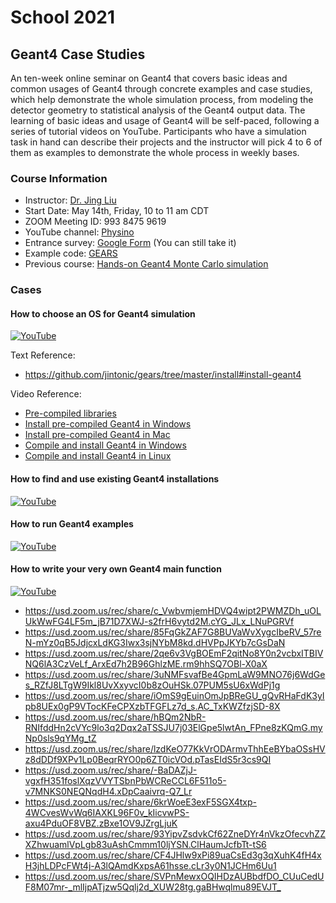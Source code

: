 # School 2021

## Geant4 Case Studies

An ten-week online seminar on Geant4 that covers basic ideas and common usages of Geant4 through concrete examples and case studies, which help demonstrate the whole simulation process, from modeling the detector geometry to statistical analysis of the Geant4 output data. The learning of basic ideas and usage of Geant4 will be self-paced, following a series of tutorial videos on YouTube. Participants who have a simulation task in hand can describe their projects and the instructor will pick 4 to 6 of them as examples to demonstrate the whole process in weekly bases.

### Course Information
- Instructor: [Dr. Jing Liu](https://www.usd.edu/faculty-and-staff/Jing-Liu)
- Start Date: May 14th, Friday, 10 to 11 am CDT
- ZOOM Meeting ID: 993 8475 9619
- YouTube channel: [Physino](https://www.youtube.com/channel/UCQd4wp1ehUPXVHLjqYAMR3g)
- Entrance survey: [Google Form](https://forms.gle/tzkDMZCgaxY3TB5i9) (You can still take it)
- Example code: [GEARS](http://physino.xyz/gears)
- Previous course: [Hands-on Geant4 Monte Carlo simulation](http://pire.gemadarc.org/education/school21/#geant4)

### Cases

#### How to choose an OS for Geant4 simulation

[![YouTube](https://img.shields.io/badge/YouTube-video-ff69b4?style=flat)](https://www.youtube.com/watch?v=_g3nvEbhOx8)

Text Reference:
- <https://github.com/jintonic/gears/tree/master/install#install-geant4>

Video Reference:
- [Pre-compiled libraries](https://www.youtube.com/watch?v=fu3NLgb0fwI)
- [Install pre-compiled Geant4 in Windows](https://www.youtube.com/watch?v=LkbzMiOixug)
- [Install pre-compiled Geant4 in Mac](https://www.youtube.com/watch?v=uSp32UxGxBE)
- [Compile and install Geant4 in Windows](https://www.youtube.com/watch?v=GykiM1lPON4)
- [Compile and install Geant4 in Linux](https://youtu.be/HLUtzZO7cmk)

#### How to find and use existing Geant4 installations
[![YouTube](https://img.shields.io/badge/YouTube-video-ff69b4?style=flat)](https://youtu.be/8bcQ-yQepUMn)

#### How to run Geant4 examples
[![YouTube](https://img.shields.io/badge/YouTube-video-ff69b4?style=flat)](https://youtu.be/nY-vO6yN65c)

#### How to write your very own Geant4 main function
[![YouTube](https://img.shields.io/badge/YouTube-video-ff69b4?style=flat)](https://www.youtube.com/playlist?list=PLw3G-vTgPrdCkTdisAL5UdUPazZdjqlpm)

- <https://usd.zoom.us/rec/share/c_VwbvmjemHDVQ4wipt2PWMZDh_uOLUkWwFG4LF5m_jB71D7XWJ-s2frH6vytd2M.cYG_JLx_LNuPGRVf>
- <https://usd.zoom.us/rec/share/85FqGkZAF7G8BUVaWvXygcIbeRV_57reN-mYz0qB5JdjcxLdKG3Iwx3sjNYbM8kd.dHVPpJKYb7cGsDaN>
- <https://usd.zoom.us/rec/share/2qe6v3VgBOEmF2qitNo8Y0n2vcbxITBIVNQ6lA3CzVeLf_ArxEd7h2B96GhlzME.rm9hhSQ7OBl-X0aX>
- <https://usd.zoom.us/rec/share/3uNMFsvafBe4GpmLaW9MNO76j6WdGes_RZfJ8LTgW9Ikl8UvXxyvcI0b8zOuHSk.07PUM5sU6xWdPj1g>
- <https://usd.zoom.us/rec/share/iOmS9gEuinOmJpBReGU_gQvRHaFdK3yIpb8UEx0gP9VTocKFeCPXzbTFGFLz7d_s.AC_TxKWZfzjSD-8X>
- <https://usd.zoom.us/rec/share/hBQm2NbR-RNIfddHn2cVYc9lo3q2Dqx2aTSSJU7j03ElGpe5lwtAn_FPne8zKQmG.myNp0sls9qYMg_tZ>
- <https://usd.zoom.us/rec/share/lzdKeO77KkVrODArmvThhEeBYbaOSsHVz8dDDf9XPv1Lp0BeqrRYO0p6ZT0icVOd.pTasEIdS5r3cs9QI>
- <https://usd.zoom.us/rec/share/-BaDAZjJ-vgxfH351foslXqzVVYTSbnPbWCReCCL6F511o5-v7MNKS0NEQNqdH4.xDpCaaivrq-Q7_Lr>
- <https://usd.zoom.us/rec/share/6krWoeE3exF5SGX4txp-4WCvesWvWq6IAXKL96F0v_kIicvwPS-axu4PduOF8VBZ.zBxe1OV9JZrgLjuK>
- <https://usd.zoom.us/rec/share/93YipvZsdvkCf62ZneDYr4nVkzOfecvhZZXZhwuamlVpLgb83uAshCmmm10ljYSN.ClHaumJcfbTt-tS6>
- <https://usd.zoom.us/rec/share/CF4JHlw9xPi89uaCsEd3g3qXuhK4fH4xH3jhLDPcFWt4j-A3lQAmdKxpsA61hsse.cLr3y0N1JCHm6Uu1>
- <https://usd.zoom.us/rec/share/SVPnMewxOQIHDzAUBbdfDO_CUuCedUF8M07mr-_mlIjpATjzw5Qqlj2d_XUW28tg.gaBHwqlmu89EVJT_>
